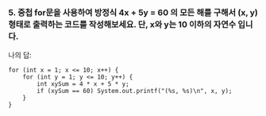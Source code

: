 ### 5. 중첩 for문을 사용하여 방정식 4x + 5y = 60 의 모든 해를 구해서 (x, y)형태로 출력하는 코드를 작성해보세요. 단, x와 y는 10 이하의 자연수 입니다.

나의 답:

```
for (int x = 1; x <= 10; x++) {
    for (int y = 1; y <= 10; y++) {
        int xySum = 4 * x + 5 * y;
        if (xySum == 60) System.out.printf("(%s, %s)\n", x, y);
    }
}
```

